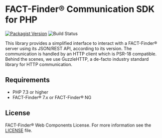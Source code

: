 # FACT-Finder® Communication SDK for PHP

[![Packagist Version](https://img.shields.io/packagist/v/omikron/factfinder-communication-sdk)](https://packagist.org/packages/omikron/factfinder-communication-sdk)
![Build Status](https://img.shields.io/github/workflow/status/FACT-Finder-Web-Components/php-communication-sdk/CI)

This library provides a simplified interface to interact with a FACT-Finder®
server using its JSON/REST API, according to its version. The communication is
handled by an HTTP client which is PSR-18 compatible. Behind the scenes, we use
GuzzleHTTP, a de-facto industry standard library for HTTP communication.

## Requirements
- PHP 7.3 or higher
- FACT-Finder® 7.x or FACT-Finder® NG

## License
FACT-Finder® Web Components License. For more information see the [LICENSE](LICENSE) file.
